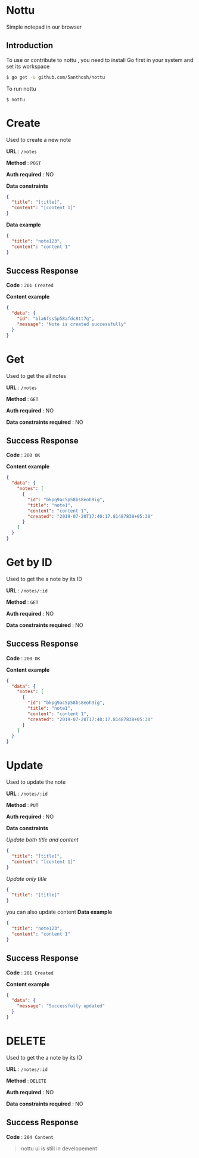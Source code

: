# Nottu

Simple notepad in our browser

## Introduction

To use or contribute to nottu , you need to install Go first in your system and set its workspace

```sh
$ go get -u github.com/5anthosh/nottu
```

To run nottu

```
$ nottu
```

# Create

Used to create a new note

**URL** : `/notes`

**Method** : `POST`

**Auth required** : NO

**Data constraints**

```json
{
  "title": "[title]",
  "content": "[content 1]"
}
```

**Data example**

```json
{
  "title": "note123",
  "content": "content 1"
}
```

## Success Response

**Code** : `201 Created`

**Content example**

```json
{
  "data": {
    "id": "bla6fss5p58afdc8tt7g",
    "message": "Note is created successfully"
  }
}
```

# Get

Used to get the all notes

**URL** : `/notes`

**Method** : `GET`

**Auth required** : NO

**Data constraints required** : NO

## Success Response

**Code** : `200 OK`

**Content example**

```json
{
  "data": {
    "notes": [
      {
        "id": "bkpg9ac5p58bs8eoh9ig",
        "title": "note1",
        "content": "content 1",
        "created": "2019-07-20T17:40:17.81487838+05:30"
      }
    ]
  }
}
```

# Get by ID

Used to get the a note by its ID

**URL** : `/notes/:id`

**Method** : `GET`

**Auth required** : NO

**Data constraints required** : NO

## Success Response

**Code** : `200 OK`

**Content example**

```json
{
  "data": {
    "notes": [
      {
        "id": "bkpg9ac5p58bs8eoh9ig",
        "title": "note1",
        "content": "content 1",
        "created": "2019-07-20T17:40:17.81487838+05:30"
      }
    ]
  }
}
```

# Update

Used to update the note

**URL** : `/notes/:id`

**Method** : `PUT`

**Auth required** : NO

**Data constraints**

_Update both title and content_

```json
{
  "title": "[title]",
  "content": "[content 1]"
}
```

_Update only title_

```json
{
  "title": "[title]"
}
```

you can also update content
**Data example**

```json
{
  "title": "note123",
  "content": "content 1"
}
```

## Success Response

**Code** : `201 Created`

**Content example**

```json
{
  "data": {
    "message": "Successfully updated"
  }
}
```

# DELETE

Used to get the a note by its ID

**URL** : `/notes/:id`

**Method** : `DELETE`

**Auth required** : NO

**Data constraints required** : NO

## Success Response

**Code** : `204 Content`

> nottu ui is still in developement
